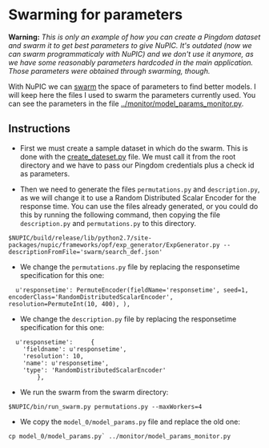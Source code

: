 # Swarming for parameters

**Warning:** *This is only an example of how you can create a Pingdom dataset and swarm it to get best parameters to give NuPIC. It's outdated (now we can swarm programmaticaly with NuPIC) and we don't use it anymore, as we have some reasonably parameters hardcoded in the main application. Those parameters were obtained through swarming, though.*

With NuPIC we can [swarm] the space of parameters to find better models. I will keep here the files I used to swarm the parameters currently used. You can see the parameters in the file [../monitor/model_params_monitor.py].

## Instructions

* First we must create a sample dataset in which do the swarm. This is done with the [create_dateset.py] file. We must call it from the root directory and we have to pass our Pingdom credentials plus a check id as parameters.

* Then we need to generate the files `permutations.py` and `description.py`, as we will change it to use a Random Distributed Scalar Encoder for the response time. You can use the files already generated, or you could do this by running the following command, then copying the file `description.py` and `permutations.py` to this directory.
```
$NUPIC/build/release/lib/python2.7/site-packages/nupic/frameworks/opf/exp_generator/ExpGenerator.py --descriptionFromFile='swarm/search_def.json'
```

* We change the `permutations.py` file by replacing the responsetime specification for this one:
```
  u'responsetime': PermuteEncoder(fieldName='responsetime', seed=1, encoderClass='RandomDistributedScalarEncoder', resolution=PermuteInt(10, 400), ),
```

* We change the `description.py` file by replacing the responsetime specification for this one:
```
  u'responsetime':     {
    'fieldname': u'responsetime',
    'resolution': 10,
    'name': u'responsetime',
    'type': 'RandomDistributedScalarEncoder'
        },
```

* We run the swarm from the swarm directory:
```
$NUPIC/bin/run_swarm.py permutations.py --maxWorkers=4
```

* We copy the `model_0/model_params.py` file and replace the old one:
```
cp model_0/model_params.py` ../monitor/model_params_monitor.py
```

[swarm]:https://github.com/numenta/nupic/wiki/Running-Swarms
[../monitor/model_params_monitor.py]:../monitor/model_params_monitor.py
[create_dateset.py]:create_dateset.py
